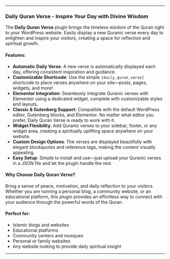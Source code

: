 
<hr>
<h3><strong>Daily Quran Verse - Inspire Your Day with Divine Wisdom</strong></h3>
<p>The <strong>Daily Quran Verse</strong> plugin brings the timeless wisdom of the Quran right to your WordPress website. Easily display a new Quranic verse every day to enlighten and inspire your visitors, creating a space for reflection and spiritual growth.</p>
<h4><strong>Features</strong>:</h4>
<ul>
<li>
<strong>Automatic Daily Verse</strong>: A new verse is automatically displayed each day, offering consistent inspiration and guidance.</li>
<li><strong>Customizable Shortcode</strong>: Use the simple <code>[daily_quran_verse]</code> shortcode to place verses anywhere on your site—posts, pages, widgets, and more!</li><li><strong>Elementor Integration</strong>: Seamlessly integrate Quranic verses with Elementor using a dedicated widget, complete with customizable styles and layouts.</li><li><strong>Classic &amp; Gutenberg Support</strong>: Compatible with the default WordPress editor, Gutenberg blocks, and Elementor. No matter what editor you prefer, Daily Quran Verse is ready to work with it.</li><li><strong>Widget Flexibility</strong>: Add Quranic verses to your sidebar, footer, or any widget area, creating a spiritually uplifting space anywhere on your website.</li><li><strong>Custom Design Options</strong>: The verses are displayed beautifully with elegant blockquotes and reference tags, making the content visually appealing.</li><li><strong>Easy Setup</strong>: Simple to install and use—just upload your Quranic verses in a JSON file and let the plugin handle the rest.</li></ul><h4><strong>Why Choose Daily Quran Verse?</strong></h4><p>Bring a sense of peace, motivation, and daily reflection to your visitors. Whether you are running a personal blog, a community website, or an educational platform, this plugin provides an effortless way to connect with your audience through the powerful words of the Quran.</p><h4><strong>Perfect for</strong>:</h4><ul><li>Islamic blogs and websites</li><li>Educational platforms</li><li>Community centers and mosques</li><li>Personal or family websites</li><li>Any website looking to provide daily spiritual insight</li></ul><hr></div>
